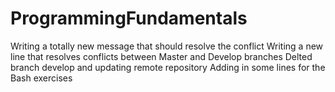 # ProgrammingFundamentals
Writing a totally new message that should resolve the conflict
Writing a new line that resolves conflicts between Master and Develop branches
Delted branch develop and updating remote repository
Adding in some lines for the Bash exercises

